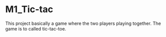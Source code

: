 # M1_Tic-tac
This project basically a game where the two players playing together. The game is to called tic-tac-toe.
